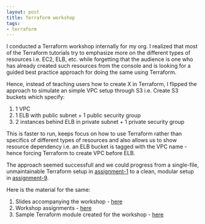 ```yaml
---
layout: post
title: Terraform workshop
tags:
- terraform
---
```


I conducted a Terraform workshop internally for my org. I realized that most of
the Terraform tutorials try to emphasize more on the different types of resources
i.e. EC2, ELB, etc. while forgetting that the audience is one who has already
created such resources from the console and is looking for a guided best practice
approach for doing the same using Terraform.

Hence, instead of teaching users how to create X in Terraform, I flipped the 
approach to simulate an simple VPC setup through S3 i.e. Create S3 buckets 
which specify:

1. 1 VPC
2. 1 ELB with public subnet + 1 public security group
3. 2 instances behind ELB in private subnet + 1 private security group

This is faster to run, keeps focus on how to use Terraform rather than specifics
of different types of resources and also allows us to show resource dependency i.e. 
an ELB bucket is tagged with the VPC name - hence forcing Terraform to create VPC before ELB.

The approach seemed successfull and we could progress from a single-file, unmaintainable
Terraform setup in [assignment-1](https://github.com/saurabh-hirani/terraform-workshop)
to a clean, modular setup in [assignment-9](https://github.com/saurabh-hirani/terraform-workshop/tree/master/assignment-9).

Here is the material for the same:

1. Slides accompanying the workshop - [here](https://github.com/saurabh-hirani/talks/tree/master/terraform-workshop)
2. Workshop assignments - [here](https://github.com/saurabh-hirani/terraform-workshop)
3. Sample Terraform module created for the workshop - [here](https://github.com/saurabh-hirani/terraform-workshop-module)
